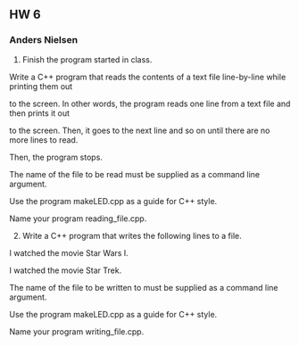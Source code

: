 HW 6
----

### Anders Nielsen

1. Finish the program started in class.

Write a C++ program that reads the contents of a text file line-by-line while printing them out 

to the screen. In other words, the program reads one line from a text file and then prints it out 

to the screen. Then, it goes to the next line and so on until there are no more lines to read.

Then, the program stops.

The name of the file to be read must be supplied as a command line argument.

Use the program makeLED.cpp as a guide for C++ style.

Name your program reading_file.cpp.

2. Write a C++ program that writes the following lines to a file.

I watched the movie Star Wars I.

I watched the movie Star Trek.

The name of the file to be written to must be supplied as a command line argument.

Use the program makeLED.cpp as a guide for C++ style.

Name your program writing_file.cpp.
